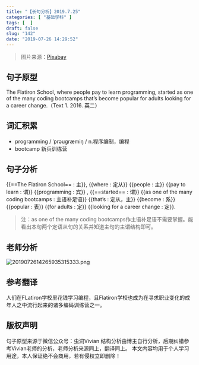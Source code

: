 ```yaml
---
title: "【长句分析】2019.7.25"
categories: [ "基础学科" ]
tags: [  ]
draft: false
slug: "142"
date: "2019-07-26 14:29:52"
---
```


> 图片来源：<a href="https://pixabay.com/zh/?utm_source=link-attribution&amp;utm_medium=referral&amp;utm_campaign=image&amp;utm_content=965028">Pixabay</a>

## 句子原型
The Flatiron School, where people pay to learn programming, started as one of the many coding bootcamps that’s become popular for adults looking for a career change.（Text 1. 2016. 英二） 

## 词汇积累
- programming / ˈprəuɡræmiŋ / n.程序编制，编程
- bootcamp 新兵训练营


## 句子分析
{{==The Flatiron School== : 主}}, {{where : 定从}} {{people : 主}} {{pay to learn : 谓}} {{programming : 宾}} , {{==started== : 谓}} {{as one of the many coding bootcamps : 主语补足语}} {{that’s : 定从，主}} {{become : 系}} {{popular : 表}} {{for adults : 定}} {{looking for a career change : 定}}.
> 注：as one of the many coding bootcamps作主语补足语不需要掌握。能看出本句两个定语从句的关系并知道主句的主谓结构即可。

## 老师分析
![2019072614265935315333.png](http://frytea-data.test.upcdn.net/2019072614265935315333.png)

## 参考翻译
人们在FLatiron学校里花钱学习编程，且Flatiron学校也成为在寻求职业变化的成年人之中流行起来的诸多编码训练营之一。


## 版权声明
句子原型来源于微信公众号：虫洞Vivian
结构分析由博主自行分析，后期纠错参考Vivian老师的分析，老师分析来源同上，翻译同上。
本文内容均用于个人学习用途，本人保证绝不会商用，若有侵权立即删除！
